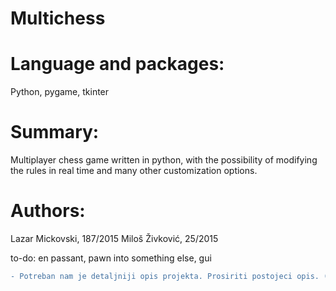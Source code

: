 # Multichess

# Language and packages:

Python, pygame, tkinter

# Summary:

Multiplayer chess game written in python, with the possibility of modifying the rules in real time and many other customization options.

# Authors:

Lazar Mickovski, 187/2015
Miloš Živković, 25/2015

to-do: en passant, pawn into something else, gui

```diff
- Potreban nam je detaljniji opis projekta. Prosiriti postojeci opis. (Cugurovic)
```
